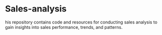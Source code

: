 # Sales-analysis
his repository contains code and resources for conducting sales analysis to gain insights into sales performance, trends, and patterns.
